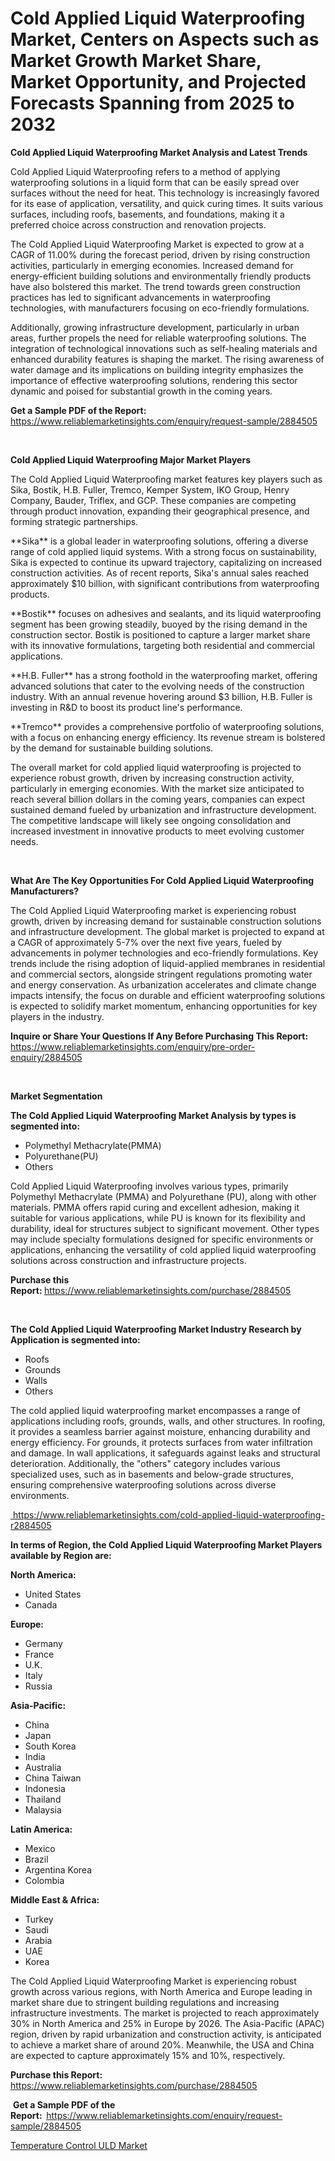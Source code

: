 <p><h1>Cold Applied Liquid Waterproofing Market, Centers on Aspects such as Market Growth Market Share, Market Opportunity, and Projected Forecasts Spanning from 2025 to 2032</h1></p><p><strong>Cold Applied Liquid Waterproofing Market Analysis and Latest Trends</strong></p>
<p><p>Cold Applied Liquid Waterproofing refers to a method of applying waterproofing solutions in a liquid form that can be easily spread over surfaces without the need for heat. This technology is increasingly favored for its ease of application, versatility, and quick curing times. It suits various surfaces, including roofs, basements, and foundations, making it a preferred choice across construction and renovation projects.</p><p>The Cold Applied Liquid Waterproofing Market is expected to grow at a CAGR of 11.00% during the forecast period, driven by rising construction activities, particularly in emerging economies. Increased demand for energy-efficient building solutions and environmentally friendly products have also bolstered this market. The trend towards green construction practices has led to significant advancements in waterproofing technologies, with manufacturers focusing on eco-friendly formulations.</p><p>Additionally, growing infrastructure development, particularly in urban areas, further propels the need for reliable waterproofing solutions. The integration of technological innovations such as self-healing materials and enhanced durability features is shaping the market. The rising awareness of water damage and its implications on building integrity emphasizes the importance of effective waterproofing solutions, rendering this sector dynamic and poised for substantial growth in the coming years.</p></p>
<p><strong>Get a Sample PDF of the Report:&nbsp;</strong> <a href="https://www.reliablemarketinsights.com/enquiry/request-sample/2884505?utm_campaign=2538&utm_medium=2&utm_source=Github&utm_content=ia&utm_term=13032025&utm_id=cold-applied-liquid-waterproofing">https://www.reliablemarketinsights.com/enquiry/request-sample/2884505</a></p>
<p>&nbsp;</p>
<p><strong>Cold Applied Liquid Waterproofing Major Market Players</strong></p>
<p><p>The Cold Applied Liquid Waterproofing market features key players such as Sika, Bostik, H.B. Fuller, Tremco, Kemper System, IKO Group, Henry Company, Bauder, Triflex, and GCP. These companies are competing through product innovation, expanding their geographical presence, and forming strategic partnerships.</p><p>**Sika** is a global leader in waterproofing solutions, offering a diverse range of cold applied liquid systems. With a strong focus on sustainability, Sika is expected to continue its upward trajectory, capitalizing on increased construction activities. As of recent reports, Sika's annual sales reached approximately $10 billion, with significant contributions from waterproofing products.</p><p>**Bostik** focuses on adhesives and sealants, and its liquid waterproofing segment has been growing steadily, buoyed by the rising demand in the construction sector. Bostik is positioned to capture a larger market share with its innovative formulations, targeting both residential and commercial applications.</p><p>**H.B. Fuller** has a strong foothold in the waterproofing market, offering advanced solutions that cater to the evolving needs of the construction industry. With an annual revenue hovering around $3 billion, H.B. Fuller is investing in R&D to boost its product line's performance.</p><p>**Tremco** provides a comprehensive portfolio of waterproofing solutions, with a focus on enhancing energy efficiency. Its revenue stream is bolstered by the demand for sustainable building solutions. </p><p>The overall market for cold applied liquid waterproofing is projected to experience robust growth, driven by increasing construction activity, particularly in emerging economies. With the market size anticipated to reach several billion dollars in the coming years, companies can expect sustained demand fueled by urbanization and infrastructure development. The competitive landscape will likely see ongoing consolidation and increased investment in innovative products to meet evolving customer needs.</p></p>
<p>&nbsp;</p>
<p><strong>What Are The Key Opportunities For Cold Applied Liquid Waterproofing Manufacturers?</strong></p>
<p><p>The Cold Applied Liquid Waterproofing market is experiencing robust growth, driven by increasing demand for sustainable construction solutions and infrastructure development. The global market is projected to expand at a CAGR of approximately 5-7% over the next five years, fueled by advancements in polymer technologies and eco-friendly formulations. Key trends include the rising adoption of liquid-applied membranes in residential and commercial sectors, alongside stringent regulations promoting water and energy conservation. As urbanization accelerates and climate change impacts intensify, the focus on durable and efficient waterproofing solutions is expected to solidify market momentum, enhancing opportunities for key players in the industry.</p></p>
<p><strong>Inquire or Share Your Questions If Any Before Purchasing This Report:</strong> <a href="https://www.reliablemarketinsights.com/enquiry/pre-order-enquiry/2884505?utm_campaign=2538&utm_medium=2&utm_source=Github&utm_content=ia&utm_term=13032025&utm_id=cold-applied-liquid-waterproofing">https://www.reliablemarketinsights.com/enquiry/pre-order-enquiry/2884505</a></p>
<p>&nbsp;</p>
<p><strong>Market Segmentation</strong></p>
<p><strong>The Cold Applied Liquid Waterproofing Market Analysis by types is segmented into:</strong></p>
<p><ul><li>Polymethyl Methacrylate(PMMA)</li><li>Polyurethane(PU)</li><li>Others</li></ul></p>
<p><p>Cold Applied Liquid Waterproofing involves various types, primarily Polymethyl Methacrylate (PMMA) and Polyurethane (PU), along with other materials. PMMA offers rapid curing and excellent adhesion, making it suitable for various applications, while PU is known for its flexibility and durability, ideal for structures subject to significant movement. Other types may include specialty formulations designed for specific environments or applications, enhancing the versatility of cold applied liquid waterproofing solutions across construction and infrastructure projects.</p></p>
<p><strong>Purchase this Report:&nbsp;</strong><a href="https://www.reliablemarketinsights.com/purchase/2884505?utm_campaign=2538&utm_medium=2&utm_source=Github&utm_content=ia&utm_term=13032025&utm_id=cold-applied-liquid-waterproofing">https://www.reliablemarketinsights.com/purchase/2884505</a></p>
<p>&nbsp;</p>
<p><strong>The Cold Applied Liquid Waterproofing Market Industry Research by Application is segmented into:</strong></p>
<p><ul><li>Roofs</li><li>Grounds</li><li>Walls</li><li>Others</li></ul></p>
<p><p>The cold applied liquid waterproofing market encompasses a range of applications including roofs, grounds, walls, and other structures. In roofing, it provides a seamless barrier against moisture, enhancing durability and energy efficiency. For grounds, it protects surfaces from water infiltration and damage. In wall applications, it safeguards against leaks and structural deterioration. Additionally, the "others" category includes various specialized uses, such as in basements and below-grade structures, ensuring comprehensive waterproofing solutions across diverse environments.</p></p>
<p><a href="https://www.reliablemarketinsights.com/cold-applied-liquid-waterproofing-r2884505?utm_campaign=2538&utm_medium=2&utm_source=Github&utm_content=ia&utm_term=13032025&utm_id=cold-applied-liquid-waterproofing">&nbsp;https://www.reliablemarketinsights.com/cold-applied-liquid-waterproofing-r2884505</a></p>
<p><strong>In terms of Region, the Cold Applied Liquid Waterproofing Market Players available by Region are:</strong></p>
<p>
    <p> <strong> North America: </strong>
        <ul>
            <li>United States</li>
            <li>Canada</li>
        </ul>
        </p> 
    <p> <strong> Europe: </strong>
        <ul>
            <li>Germany</li>
            <li>France</li>
            <li>U.K.</li>
            <li>Italy</li>
            <li>Russia</li>
        </ul>
        </p> 
    <p> <strong> Asia-Pacific: </strong>
        <ul>
            <li>China</li>
            <li>Japan</li>
            <li>South Korea</li>
            <li>India</li>
            <li>Australia</li>
            <li>China Taiwan</li>
            <li>Indonesia</li>
            <li>Thailand</li>
            <li>Malaysia</li>
        </ul>
        </p> 
    <p> <strong> Latin America: </strong>
        <ul>
            <li>Mexico</li>
            <li>Brazil</li>
            <li>Argentina Korea</li>
            <li>Colombia</li>
        </ul>
        </p> 
    <p> <strong> Middle East & Africa: </strong>
        <ul>
            <li>Turkey</li>
            <li>Saudi</li>
            <li>Arabia</li>
            <li>UAE</li>
            <li>Korea</li>
        </ul>
    </p>
    </p>
<p><p>The Cold Applied Liquid Waterproofing Market is experiencing robust growth across various regions, with North America and Europe leading in market share due to stringent building regulations and increasing infrastructure investments. The market is projected to reach approximately 30% in North America and 25% in Europe by 2026. The Asia-Pacific (APAC) region, driven by rapid urbanization and construction activity, is anticipated to achieve a market share of around 20%. Meanwhile, the USA and China are expected to capture approximately 15% and 10%, respectively.</p></p>
<p><strong>Purchase this Report: </strong><a href="https://www.reliablemarketinsights.com/purchase/2884505?utm_campaign=2538&utm_medium=2&utm_source=Github&utm_content=ia&utm_term=13032025&utm_id=cold-applied-liquid-waterproofing">https://www.reliablemarketinsights.com/purchase/2884505</a></p>
<p>&nbsp;<strong>Get a Sample PDF of the Report:&nbsp;&nbsp;</strong><a href="https://www.reliablemarketinsights.com/enquiry/request-sample/2884505?utm_campaign=2538&utm_medium=2&utm_source=Github&utm_content=ia&utm_term=13032025&utm_id=cold-applied-liquid-waterproofing">https://www.reliablemarketinsights.com/enquiry/request-sample/2884505</a></p>
<p><strong></strong></p>
<p><p><a href="https://github.com/leopardmicheal7019/Market-Research-Report-List-1/blob/main/temperature-control-uld-market.md?utm_campaign=2538&utm_medium=2&utm_source=Github&utm_content=ia&utm_term=13032025&utm_id=cold-applied-liquid-waterproofing">Temperature Control ULD Market</a></p></p>